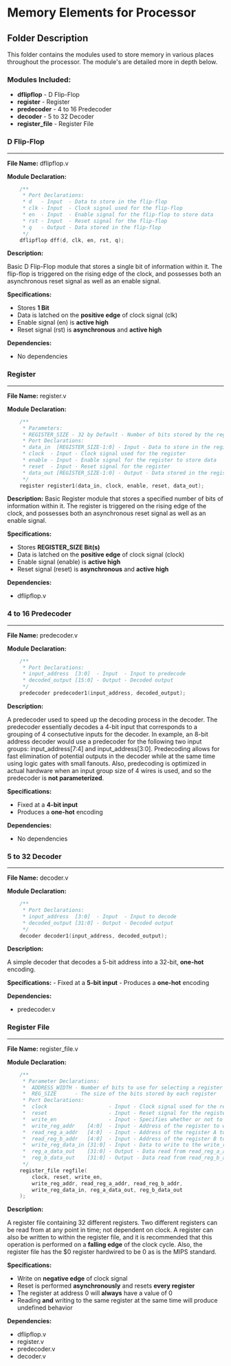 Memory Elements for Processor
===============================
## Folder Description
This folder contains the modules used to store memory in various places throughout the processor. The module's are detailed more in depth below.

### Modules Included:
- **dflipflop**     - D Flip-Flop
- **register**      - Register
- **predecoder**    - 4 to 16 Predecoder
- **decoder**       - 5 to 32 Decoder
- **register_file** - Register File

### D Flip-Flop
----------
**File Name:**  dflipflop.v

**Module Declaration:**
```verilog
    /**
     * Port Declarations:
     * d   - Input  - Data to store in the flip-flop
     * clk - Input  - Clock signal used for the flip-flop
     * en  - Input  - Enable signal for the flip-flop to store data
     * rst - Input  - Reset signal for the flip-flop  
     * q   - Output - Data stored in the flip-flop
     */
    dflipflop dff(d, clk, en, rst, q);
```

**Description:**

Basic D Flip-Flop module that stores a single bit of information within it. The flip-flop is triggered on the rising edge of the clock, and possesses both an asynchronous reset signal as well as an enable signal.  

**Specifications:**
- Stores **1 Bit**
- Data is latched on the **positive edge** of clock signal (clk)
- Enable signal (en) is **active high**
- Reset signal (rst) is **asynchronous** and **active high**

**Dependencies:**
- No dependencies

### Register
----------
**File Name:** register.v

**Module Declaration:**
```verilog
    /**
     * Parameters:
     * REGISTER_SIZE - 32 by Default - Number of bits stored by the register 
     * Port Declarations:
     * data_in  [REGISTER_SIZE-1:0] - Input - Data to store in the register
     * clock  - Input - Clock signal used for the register
     * enable - Input - Enable signal for the register to store data
     * reset  - Input - Reset signal for the register  
     * data_out [REGISTER_SIZE-1:0] - Output - Data stored in the register
     */
    register register1(data_in, clock, enable, reset, data_out);
```

**Description:**
Basic Register module that stores a specified number of bits of information within it. The register is triggered on the rising edge of the clock, and possesses both an asynchronous reset signal as well as an enable signal.  

**Specifications:**
- Stores **REGISTER_SIZE Bit(s)**
- Data is latched on the **positive edge** of clock signal (clock)
- Enable signal (enable) is **active high**
- Reset signal (reset) is **asynchronous** and **active high**

**Dependencies:**
- dflipflop.v

### 4 to 16 Predecoder
----------
**File Name:** predecoder.v 

**Module Declaration:**
```verilog
    /**
     * Port Declarations:
     * input_address  [3:0]  - Input  - Input to predecode
     * decoded_output [15:0] - Output - Decoded output 
     */
    predecoder predecoder1(input_address, decoded_output);
```

**Description:**

A predecoder used to speed up the decoding process in the decoder. The predecoder essentially decodes a 4-bit input that corresponds to a grouping of 4 consectutive inputs for the decoder. In example, an 8-bit address decoder would use a predecoder for the following two input groups: input_address[7:4] and input_address[3:0]. Predecoding allows for fast elimination of potential outputs in the decoder while at the same time using logic gates with small fanouts. Also, predecoding is optimized in actual hardware when an input group size of 4 wires is used, and so the predecoder is **not parameterized**. 

**Specifications:**
- Fixed at a **4-bit input**
- Produces a **one-hot** encoding

**Dependencies:**
- No dependencies

### 5 to 32 Decoder
----------
**File Name:** decoder.v

**Module Declaration:**
```verilog
    /**
     * Port Declarations:
     * input_address  [3:0]  - Input  - Input to decode
     * decoded_output [31:0] - Output - Decoded output 
     */
    decoder decoder1(input_address, decoded_output);
```

**Description:**

A simple decoder that decodes a 5-bit address into a 32-bit, **one-hot** encoding.

**Specifications:**
    - Fixed at a **5-bit input**
    - Produces a **one-hot** encoding

**Dependencies:**
- predecoder.v

### Register File
----------
**File Name:**  register_file.v

**Module Declaration:**
```verilog
    /**
     * Parameter Declarations:
     *  ADDRESS_WIDTH - Number of bits to use for selecting a register
     *  REG_SIZE      - The size of the bits stored by each register
     * Port Declarations:
     *  clock                    - Input - Clock signal used for the register file
     *  reset                    - Input - Reset signal for the register file
     *  write_en                 - Input - Specifies whether or not to write to a register
     *  write_reg_addr    [4:0]  - Input - Address of the register to write to
     *  read_reg_a_addr   [4:0]  - Input - Address of the register A to read from
     *  read_reg_b_addr   [4:0]  - Input - Address of the register B to read from
     *  write_reg_data_in [31:0] - Input - Data to write to the write_reg_addr register
     *  reg_a_data_out    [31:0] - Output - Data read from read_reg_a_addr register
     *  reg_b_data_out    [31:0] - Output - Data read from read_reg_b_addr register
     */
    register_file regfile(
        clock, reset, write_en, 
        write_reg_addr, read_reg_a_addr, read_reg_b_addr,
        write_reg_data_in, reg_a_data_out, reg_b_data_out     
    );
```

**Description:**

A register file containing 32 different registers. Two different registers can be read from at any point in time; not dependent on clock. A register can also be written to within the register file, and it is recommended that this operation is performed on a **falling edge** of the clock cycle. Also, the register file has the $0 register hardwired to be 0 as is the MIPS standard.

**Specifications:**
- Write on **negative edge** of clock signal
- Reset is performed **asynchronously** and resets **every register**
- The register at address 0 will **always** have a value of 0
- Reading **and** writing to the same register at the same time will produce undefined behavior 

**Dependencies:**
- dflipflop.v
- register.v
- predecoder.v
- decoder.v
